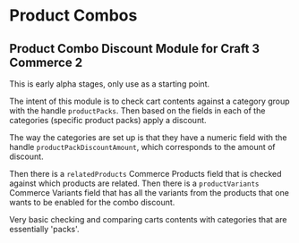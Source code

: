 # Product Combos
## Product Combo Discount Module for Craft 3 Commerce 2

This is early alpha stages, only use as a starting point.

The intent of this module is to check cart contents against a category group with the handle `productPacks`. Then based on the fields in each of the categories (specific product packs) apply a discount.

The way the categories are set up is that they have a numeric field with the handle `productPackDiscountAmount`, which corresponds to the amount of discount.

Then there is a `relatedProducts` Commerce Products field that is checked against which products are related. Then there is a `productVariants` Commerce Variants field that has all the variants from the products that one wants to be enabled for the combo discount.

Very basic checking and comparing carts contents with categories that are essentially 'packs'.
